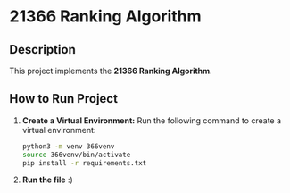 # 21366 Ranking Algorithm

## Description
This project implements the **21366 Ranking Algorithm**.

## How to Run Project

1. **Create a Virtual Environment:**
   Run the following command to create a virtual environment:
   ```bash
   python3 -m venv 366venv
   source 366venv/bin/activate
   pip install -r requirements.txt
   ```

2. **Run the file**
   :)
